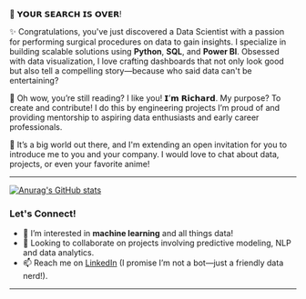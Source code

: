 🔎 𝗬𝗢𝗨𝗥 𝗦𝗘𝗔𝗥𝗖𝗛 𝗜𝗦 𝗢𝗩𝗘𝗥!

✨ Congratulations, you've just discovered a Data Scientist with a passion for performing surgical procedures on data to gain insights. I specialize in building scalable solutions using **Python**, **SQL**, and **Power BI**. Obsessed with data visualization, I love crafting dashboards that not only look good but also tell a compelling story—because who said data can't be entertaining?

👋 Oh wow, you’re still reading? I like you! 𝗜’𝗺 𝗥𝗶𝗰𝗵𝗮𝗿𝗱. My purpose? To create and contribute! I do this by engineering projects I’m proud of and providing mentorship to aspiring data enthusiasts and early career professionals. 

💌 It’s a big world out there, and I'm extending an open invitation for you to introduce me to you and your company. I would love to chat about data, projects, or even your favorite anime!

---
[![Anurag's GitHub stats](https://github-readme-stats.vercel.app/api?username=Richard-Gidi)](https://github.com/Richard-Gidi/github-readme-stats)

### Let's Connect!

- 👀 I’m interested in **machine learning** and all things data!
- 💞️ Looking to collaborate on projects involving predictive modeling, NLP and data analytics.
- 📫 Reach me on [LinkedIn](https://www.linkedin.com/in/richard-gidi) (I promise I’m not a bot—just a friendly data nerd!).

---



